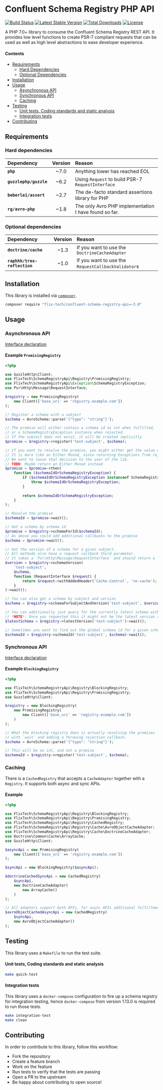 # Confluent Schema Registry PHP API

[![Build Status](https://travis-ci.org/flix-tech/schema-registry-php-client.svg?branch=2.0.2)](https://travis-ci.org/flix-tech/schema-registry-php-client)
[![Latest Stable Version](https://poser.pugx.org/flix-tech/confluent-schema-registry-api/v/stable)](https://packagist.org/packages/flix-tech/confluent-schema-registry-api)
[![Total Downloads](https://poser.pugx.org/flix-tech/confluent-schema-registry-api/downloads)](https://packagist.org/packages/flix-tech/confluent-schema-registry-api)
[![License](https://poser.pugx.org/flix-tech/confluent-schema-registry-api/license)](https://packagist.org/packages/flix-tech/confluent-schema-registry-api)

A PHP 7.0+ library to consume the Confluent Schema Registry REST API. It provides low level functions to create PSR-7
compliant requests that can be used as well as high level abstractions to ease developer experience.

#### Contents

- [Requirements](#requirements)
  - [Hard Dependencies](#hard-dependencies)
  - [Optional Dependencies](#optional-dependencies)
- [Installation](#installation)
- [Usage](#usage)
  - [Asynchronous API](#asynchronous-api)
  - [Synchronous API](#synchronous-api)
  - [Caching](#caching)
- [Testing](#testing)
  - [Unit tests, Coding standards and static analysis](#unit-tests-coding-standards-and-static-analysis)
  - [Integration tests](#integration-tests)
- [Contributing](#contributing)

## Requirements

### Hard dependencies

| Dependency | Version | Reason |
|:--- |:---:|:--- |
| **`php`** | ~7.0 | Anything lower has reached EOL |
| **`guzzlephp/guzzle`** | ~6.2 | Using `Request` to build PSR-7 `RequestInterface` |
| **`beberlei/assert`** | ~2.7 | The de-facto standard assertions library for PHP |
| **`rg/avro-php`** | ~1.8 | The only Avro PHP implementation I have found so far. |

### Optional dependencies

| Dependency | Version | Reason |
|:--- |:---:|:--- |
| **`doctrine/cache`** | ~1.3 | If you want to use the `DoctrineCacheAdapter` |
| **`raphhh/trex-reflection`** | ~1.0 | If you want to use the `RequestCallbackValidator`s |

## Installation

This library is installed via [`composer`](http://getcomposer.org).

```bash
composer require "flix-tech/confluent-schema-registry-api=~3.0"
```

## Usage

### Asynchronous API

[Interface declaration](src/AsynchronousRegistry.php)

#### Example `PromisingRegistry`

```php
<?php

use GuzzleHttp\Client;
use FlixTech\SchemaRegistryApi\Registry\PromisingRegistry;
use FlixTech\SchemaRegistryApi\Exception\SchemaRegistryException;
use Psr\Http\Message\RequestInterface;

$registry = new PromisingRegistry(
    new Client(['base_uri' => 'registry.example.com'])
);

// Register a schema with a subject
$schema = AvroSchema::parse('{"type": "string"}');

// The promise will either contain a schema id as int when fulfilled,
// or a SchemaRegistryException instance when rejected.
// If the subject does not exist, it will be created implicitly
$promise = $registry->register('test-subject', $schema);

// If you want to resolve the promise, you might either get the value or an instance of a SchemaRegistryException
// It is more like an Either Monad, since returning Exceptions from rejection callbacks will throw them.
// We want to leave that decision to the user of the lib.
// TODO: Maybe return an Either Monad instead
$promise = $promise->then(
    function ($schemaIdOrSchemaRegistryException) {
        if ($schemaIdOrSchemaRegistryException instanceof SchemaRegistryException) {
            throw $schemaIdOrSchemaRegistryException;
        }
        
        return $schemaIdOrSchemaRegistryException;
    }
);

// Resolve the promise
$schemaId = $promise->wait();

// Get a schema by schema id
$promise = $registry->schemaForId($schemaId);
// As above you could add additional callbacks to the promise
$schema = $promise->wait();

// Get the version of a schema for a given subject.
// All methods also have a request callback third parameter.
// It takes a `Psr\Http\Message\RequestInterface` and should return a `Psr\Http\Message\RequestInterface`
$version = $registry->schemaVersion(
    'test-subject',
    $schema,
    function (RequestInterface $request) {
        return $request->withAddedHeader('Cache-Control', 'no-cache');
    }
)->wait();

// You can also get a schema by subject and version
$schema = $registry->schemaForSubjectAndVersion('test-subject', $version)->wait();

// You can additionally just query for the currently latest schema within a subject.
// *NOTE*: Once you requested this it might not be the latest version anymore.
$latestSchema = $registry->latestVersion('test-subject')->wait();

// Sometimes you want to find out the global schema id for a given schema
$schemaId = $registry->schemaId('test-subject', $schema)->wait();
```

### Synchronous API

[Interface declaration](src/SynchronousRegistry.php)

#### Example `BlockingRegistry`

```php
<?php

use FlixTech\SchemaRegistryApi\Registry\BlockingRegistry;
use FlixTech\SchemaRegistryApi\Registry\PromisingRegistry;
use GuzzleHttp\Client;

$registry = new BlockingRegistry(
    new PromisingRegistry(
        new Client(['base_uri' => 'registry.example.com'])
    )
);

// What the blocking registry does is actually resolving the promises
// with `wait` and adding a throwing rejection callback.
$schema = AvroSchema::parse('{"type": "string"}');

// This will be an int, and not a promise
$schemaId = $registry->register('test-subject', $schema);
```

### Caching

There is a `CachedRegistry` that accepts a `CacheAdapter` together with a `Registry`.
It supports both async and sync APIs.

#### Example

```php
<?php

use FlixTech\SchemaRegistryApi\Registry\BlockingRegistry;
use FlixTech\SchemaRegistryApi\Registry\PromisingRegistry;
use FlixTech\SchemaRegistryApi\Registry\CachedRegistry;
use FlixTech\SchemaRegistryApi\Registry\Cache\AvroObjectCacheAdapter;
use FlixTech\SchemaRegistryApi\Registry\Cache\DoctrineCacheAdapter;
use Doctrine\Common\Cache\ArrayCache;
use GuzzleHttp\Client;

$asyncApi = new PromisingRegistry(
    new Client(['base_uri' => 'registry.example.com'])
);

$syncApi = new BlockingRegistry($asyncApi);

$doctrineCachedSyncApi = new CachedRegistry(
    $syncApi,
    new DoctrineCacheAdapter(
        new ArrayCache()
    )
);

// All adapters support both APIs, for async APIs additional fulfillment callbacks will be registered.
$avroObjectCachedAsyncApi = new CachedRegistry(
    $syncApi,
    new AvroObjectCacheAdapter()
);
```

## Testing

This library uses a `Makefile` to run the test suite.

#### Unit tests, Coding standards and static analysis

```bash
make quick-test
```

#### Integration tests

This library uses a `docker-compose` configuration to fire up a schema registry for integration testing, hence
`docker-compose` from version 1.13.0 is required to run those tests.

```bash
make integration-test
make clean
```

## Contributing

In order to contribute to this library, follow this workflow:

- Fork the repository
- Create a feature branch
- Work on the feature 
- Run tests to verify that the tests are passing
- Open a PR to the upstream
- Be happy about contributing to open source!
